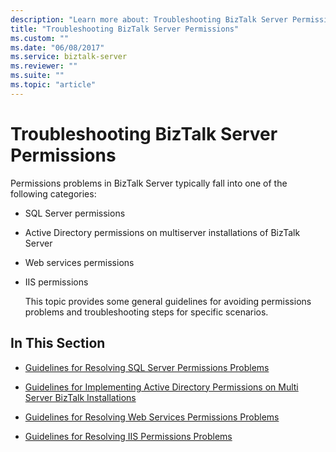 ```yaml
---
description: "Learn more about: Troubleshooting BizTalk Server Permissions"
title: "Troubleshooting BizTalk Server Permissions"
ms.custom: ""
ms.date: "06/08/2017"
ms.service: biztalk-server
ms.reviewer: ""
ms.suite: ""
ms.topic: "article"
---
```

# Troubleshooting BizTalk Server Permissions
Permissions problems in BizTalk Server typically fall into one of the following categories:  
  
- SQL Server permissions  
  
- Active Directory permissions on multiserver installations of BizTalk Server  
  
- Web services permissions  
  
- IIS permissions  
  
  This topic provides some general guidelines for avoiding permissions problems and troubleshooting steps for specific scenarios.  
  
## In This Section  
  
-   [Guidelines for Resolving SQL Server Permissions Problems](../core/guidelines-for-resolving-sql-server-permissions-problems.md)  
  
-   [Guidelines for Implementing Active Directory Permissions on Multi Server BizTalk Installations](../core/implement-active-directory-permissions-on-multi-server-biztalk-installations.md)  
  
-   [Guidelines for Resolving Web Services Permissions Problems](../core/guidelines-for-resolving-web-services-permissions-problems.md)  
  
-   [Guidelines for Resolving IIS Permissions Problems](../core/guidelines-for-resolving-iis-permissions-problems.md)
